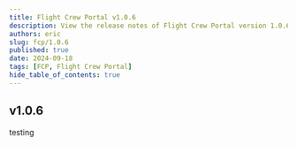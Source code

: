 ```yaml
---
title: Flight Crew Portal v1.0.6
description: View the release notes of Flight Crew Portal version 1.0.6
authors: eric
slug: fcp/1.0.6
published: true 
date: 2024-09-18
tags: [FCP, Flight Crew Portal]
hide_table_of_contents: true
---
```



## v1.0.6
<!-- truncate -->

testing